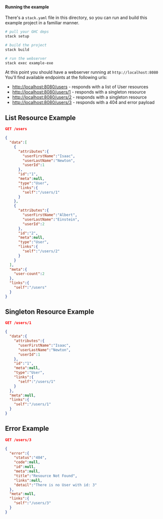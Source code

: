 
#### Running the example

There's a `stack.yaml` file in this directory, so you can run and build this
example project in a familiar manner.

```bash
# pull your GHC deps
stack setup

# build the project
stack build

# run the webserver
stack exec example-exe
```

At this point you should have a webserver running at `http://localhost:8080`
You'll find available endpoints at the following urls:
- [http://localhost:8080/users](http://localhost:8080/users) - responds with a list of User resources
- [http://localhost:8080/users/1](http://localhost:8080/users/1) - responds with a singleton resource
- [http://localhost:8080/users/2](http://localhost:8080/users/2) - responds with a singleton resource
- [http://localhost:8080/users/3](http://localhost:8080/users/3) - responds with a 404 and error payload




## List Resource Example

```JSON
GET /users

{
  "data":[
    {
      "attributes":{
        "userFirstName":"Isaac",
        "userLastName":"Newton",
        "userId":1
      },
      "id":"1",
      "meta":null,
      "type":"User",
      "links":{
        "self":"/users/1"
      }
    },
    {
      "attributes":{
        "userFirstName":"Albert",
        "userLastName":"Einstein",
        "userId":2
      },
      "id":"2",
      "meta":null,
      "type":"User",
      "links":{
        "self":"/users/2"
      }
    }
  ],
  "meta":{
    "user-count":2
  },
  "links":{
    "self":"/users"
  }
}
```


## Singleton Resource Example

```JSON
GET /users/1

{
  "data":{
    "attributes":{
      "userFirstName":"Isaac",
      "userLastName":"Newton",
      "userId":1
    },
    "id":"1",
    "meta":null,
    "type":"User",
    "links":{
      "self":"/users/1"
    }
  },
  "meta":null,
  "links":{
    "self":"/users/1"
  }
}
```


## Error Example

```JSON
GET /users/3

{
  "error":{
    "status":"404",
    "code":null,
    "id":null,
    "meta":null,
    "title":"Resource Not Found",
    "links":null,
    "detail":"There is no User with id: 3"
  },
  "meta":null,
  "links":{
    "self":"/users/3"
  }
}
```
